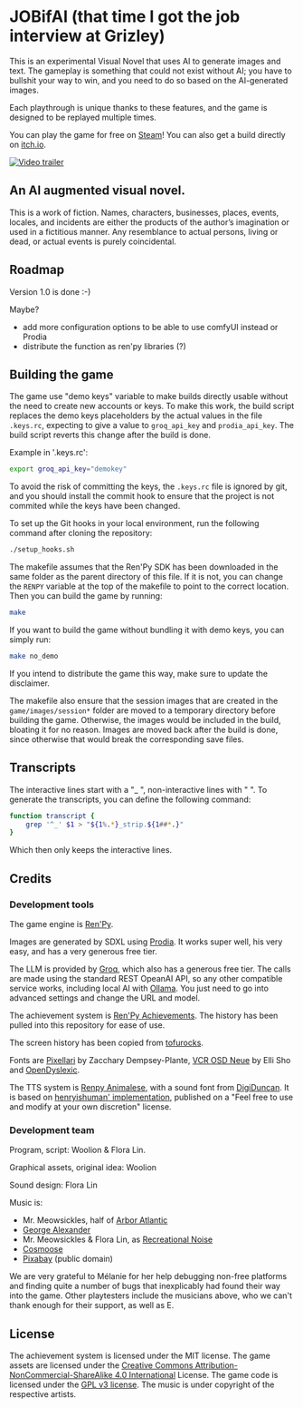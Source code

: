 # JOBifAI (that time I got the job interview at Grizley)

This is an experimental Visual Novel that uses AI to generate images and text.
The gameplay is something that could not exist without AI; you have to bullshit your way to win, and you need to do so based on the AI-generated images.

Each playthrough is unique thanks to these features, and the game is designed to be replayed multiple times.

You can play the game for free on [Steam](https://store.steampowered.com/app/3248650/JOBifAI/)!
You can also get a build directly on [itch.io](https://woolion.itch.io/jobifai).

[![Video trailer](https://img.youtube.com/vi/j1NsyamimcQ/maxresdefault.jpg)](https://www.youtube.com/watch?v=j1NsyamimcQ)

## An AI augmented visual novel.

This is a work of fiction. 
Names, characters, businesses, places, events, locales, and incidents are either the products of the author’s imagination or used in a fictitious manner. Any resemblance to actual persons, living or dead, or actual events is purely coincidental.

## Roadmap

Version 1.0 is done :-)

Maybe?
- add more configuration options to be able to use comfyUI instead or Prodia
- distribute the function as ren'py libraries (?)

## Building the game

The game use "demo keys" variable to make builds directly usable without the need to create new accounts or keys.
To make this work, the build script replaces the demo keys placeholders by the actual values in the file `.keys.rc`, expecting to give a value to `groq_api_key` and `prodia_api_key`.
The build script reverts this change after the build is done.

Example in '.keys.rc':
```bash
export groq_api_key="demokey"
```

To avoid the risk of committing the keys, the `.keys.rc` file is ignored by git, and you should install the commit hook to ensure that the project is not commited while the keys have been changed.

To set up the Git hooks in your local environment, run the following command after cloning the repository:

```bash
./setup_hooks.sh
```

The makefile assumes that the Ren'Py SDK has been downloaded in the same folder as the parent directory of this file. If it is not, you can change the `RENPY` variable at the top of  the makefile to point to the correct location. Then you can build the game by running:

```bash
make
```

If you want to build the game without bundling it with demo keys, you can simply run:

```bash
make no_demo
```

If you intend to distribute the game this way, make sure to update the disclaimer.

The makefile also ensure that the session images that are created in the `game/images/session*` folder are moved to a temporary directory before building the game.
Otherwise, the images would be included in the build, bloating it for no reason.
Images are moved back after the build is done, since otherwise that would break the corresponding save files.

## Transcripts

The interactive lines start with a "_   ", non-interactive lines with "    ".
To generate the transcripts, you can define the following command:

```bash
function transcript {
    grep '^_' $1 > "${1%.*}_strip.${1##*.}"
}
```
Which then only keeps the interactive lines.

## Credits

### Development tools
The game engine is [Ren'Py](https://www.renpy.org/).

Images are generated by SDXL using [Prodia](https://prodia.com/). 
It works super well, his very easy, and has a very generous free tier.

The LLM is provided by [Groq](https://groq.com/), which also has a generous free tier.
The calls are made using the standard REST OpeanAI API, so any other compatible service works, including local AI with [Ollama](https://github.com/ollama/ollama). 
You just need to go into advanced settings and change the URL and model.

The achievement system is [Ren'Py Achievements](https://github.com/shawna-p/RenPy-Achievements/).
The history has been pulled into this repository for ease of use.

The screen history has been copied from [tofurocks](https://tofurocks.itch.io/renpy-history).

Fonts are [Pixellari](https://www.dafont.com/pixellari.font) by Zacchary Dempsey-Plante, [VCR OSD Neue](https://www.dafont.com/vcrosdneue.font) by Elli Sho and [OpenDyslexic](https://opendyslexic.org/).

The TTS system is [Renpy Animalese](https://github.com/abrookst/Renpy8-Animalese), with a sound font from [DigiDuncan](https://github.com/DigiDuncan/animalese.py). It is based on [henryishuman' implementation](https://github.com/ztc0611/Ren-py-Animalese), published on a "Feel free to use and modify at your own discretion" license.

### Development team

Program, script: Woolion & Flora Lin.

Graphical assets, original idea: Woolion

Sound design: Flora Lin

Music is:
- Mr. Meowsickles, half of [Arbor Atlantic](https://arboratlantic.bandcamp.com)
- [George Alexander](https://georgealexander.bandcamp.com/)
- Mr. Meowsickles & Flora Lin, as [Recreational Noise](https://recreationalnoise.bandcamp.com/)
- [Cosmoose](https://cosmoose.bandcamp.com/)
- [Pixabay](https://pixabay.com/) (public domain)

We are very grateful to Mélanie for her help debugging non-free platforms and finding quite a number of bugs that inexplicably had found their way into the game. 
Other playtesters include the musicians above, who we can't thank enough for their support, as well as E. 

## License

The achievement system is licensed under the MIT license.
The game assets are licensed under the [Creative Commons Attribution-NonCommercial-ShareAlike 4.0 International](https://creativecommons.org/licenses/by-nc/4.0/) License.
The game code is licensed under the [GPL v3 license](https://www.gnu.org/licenses/gpl-3.0.html).
The music is under copyright of the respective artists.

